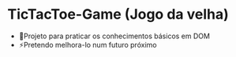 # TicTacToe-Game (Jogo da velha)
- 🎯Projeto para praticar os conhecimentos básicos em DOM
- ⚡Pretendo melhora-lo num futuro próximo
